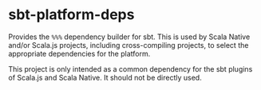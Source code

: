 # sbt-platform-deps

Provides the `%%%` dependency builder for sbt.
This is used by Scala Native and/or Scala.js projects, including cross-compiling projects, to select the appropriate dependencies for the platform.

This project is only intended as a common dependency for the sbt plugins of Scala.js and Scala Native.
It should not be directly used.
